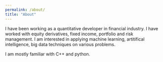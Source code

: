 ```yaml
---
permalink: /about/
title: "About"
---
```


I have been working as a quantitative developer in financial industry. I have worked with equity derivatives, fixed income, portfolio and risk management. I am interested in applying machine learning, artitifical intelligence, big data techniques on various problems.

I am mostly familiar with C++ and python.